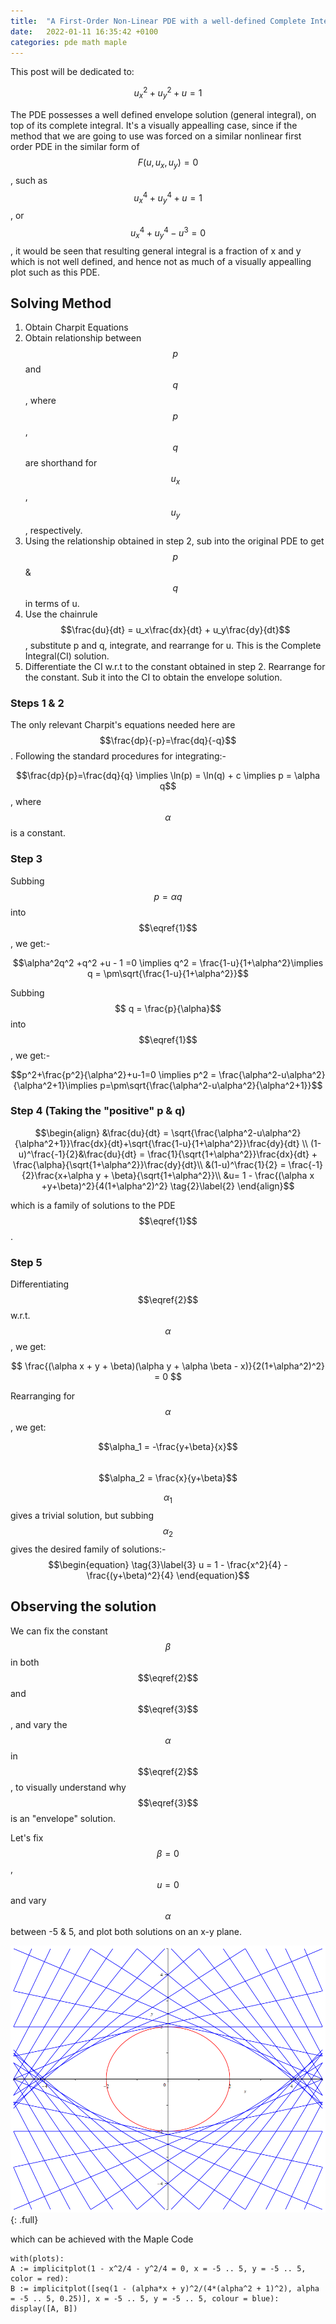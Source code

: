 ```yaml
---
title:  "A First-Order Non-Linear PDE with a well-defined Complete Integral & General Integral"
date:   2022-01-11 16:35:42 +0100
categories: pde math maple 
---
```


This post will be dedicated to: 

$$\begin{equation} \tag{$1$}\label{1}
u_x^2 + u_y^2 + u = 1
\end{equation}$$  

The PDE possesses a well defined envelope solution (general integral), on top of its complete integral. It's a visually appealling case, since if the method that we are going to use was forced on a similar nonlinear first order PDE in the similar form of $$ F(u,u_x,u_y) = 0$$, such as $$ u_x^4 + u_y^4 + u = 1 $$, or $$ u_x^4 + u_y^4 -u^3 = 0 $$, it would be seen that resulting general integral is a fraction of x and y which is not well defined, and hence not as much of a visually appealling plot such as this PDE.

## Solving Method 

1. Obtain Charpit Equations
2. Obtain relationship between $$p$$ and $$q$$, where $$p$$,$$q$$ are shorthand for $$u_x$$,$$u_y$$, respectively.
3. Using the relationship obtained in step 2, sub into the original PDE to get $$p$$ & $$q$$ in terms of u.
3. Use the chainrule $$\frac{du}{dt} = u_x\frac{dx}{dt} + u_y\frac{dy}{dt}$$, substitute p and q, integrate, and rearrange for u. This is the Complete Integral(CI) solution.
4. Differentiate the CI w.r.t to the constant obtained in step 2. Rearrange for the constant. Sub it into the CI to obtain the envelope solution.

### Steps 1 & 2

The only relevant Charpit's equations needed here are $$\frac{dp}{-p}=\frac{dq}{-q}$$. Following the standard procedures for integrating:-

$$\frac{dp}{p}=\frac{dq}{q} \implies \ln(p) = \ln(q) + c \implies p = \alpha q$$, where $$\alpha$$ is a constant.

### Step 3

Subbing $$ p = \alpha q$$ into $$\eqref{1}$$, we get:-

$$\alpha^2q^2 +q^2 +u - 1 =0 \implies q^2 = \frac{1-u}{1+\alpha^2}\implies q = \pm\sqrt{\frac{1-u}{1+\alpha^2}}$$


Subbing $$ q = \frac{p}{\alpha}$$ into $$\eqref{1}$$, we get:-

$$p^2+\frac{p^2}{\alpha^2}+u-1=0 \implies p^2 = \frac{\alpha^2-u\alpha^2}{\alpha^2+1}\implies p=\pm\sqrt{\frac{\alpha^2-u\alpha^2}{\alpha^2+1}}$$

### Step 4 (Taking the "positive" p & q)



$$\begin{align}
&\frac{du}{dt} = \sqrt{\frac{\alpha^2-u\alpha^2}{\alpha^2+1}}\frac{dx}{dt}+\sqrt{\frac{1-u}{1+\alpha^2}}\frac{dy}{dt} \\
(1-u)^\frac{-1}{2}&\frac{du}{dt} = \frac{1}{\sqrt{1+\alpha^2}}\frac{dx}{dt} + \frac{\alpha}{\sqrt{1+\alpha^2}}\frac{dy}{dt}\\
&(1-u)^\frac{1}{2} = \frac{-1}{2}\frac{x+\alpha y + \beta}{\sqrt{1+\alpha^2}}\\
&u= 1 - \frac{(\alpha x +y+\beta)^2}{4(1+\alpha^2)^2} \tag{2}\label{2}
\end{align}$$  

which is a family of solutions to the PDE $$\eqref{1}$$.



### Step 5

Differentiating $$\eqref{2}$$ w.r.t. $$\alpha$$, we get:

$$ \frac{(\alpha x + y + \beta)(\alpha y + \alpha \beta - x)}{2(1+\alpha^2)^2} = 0 $$

Rearranging for $$\alpha$$, we get:  

$$\alpha_1 = -\frac{y+\beta}{x}$$  
$$\alpha_2 = \frac{x}{y+\beta}$$  

$$\alpha_1$$ gives a trivial solution, but subbing $$\alpha_2$$ gives the desired family of solutions:-  
$$\begin{equation} \tag{3}\label{3}
u = 1 - \frac{x^2}{4} - \frac{(y+\beta)^2}{4}
\end{equation}$$  

## Observing the solution

We can fix the constant $$\beta$$ in both $$\eqref{2}$$ and $$\eqref{3}$$, and vary the $$\alpha$$ in $$\eqref{2}$$, to visually understand why $$\eqref{3}$$ is an "envelope" solution.  

Let's fix $$\beta = 0$$, $$u = 0$$ and vary $$\alpha$$ between -5 & 5, and plot both solutions on an x-y plane.

![Combined plot](/assets/images/PDEs2/comb_plot.png){: .full}

which can be achieved with the Maple Code
~~~
with(plots):
A := implicitplot(1 - x^2/4 - y^2/4 = 0, x = -5 .. 5, y = -5 .. 5, color = red):
B := implicitplot([seq(1 - (alpha*x + y)^2/(4*(alpha^2 + 1)^2), alpha = -5 .. 5, 0.25)], x = -5 .. 5, y = -5 .. 5, colour = blue):
display([A, B])
~~~  
